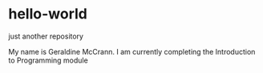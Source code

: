# hello-world
just another repository

My name is Geraldine McCrann. I am currently completing the Introduction to Programming module
